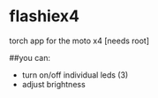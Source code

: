 # flashiex4
torch app for the moto x4 [needs root]

##you can:
- turn on/off individual leds (3)
- adjust brightness
